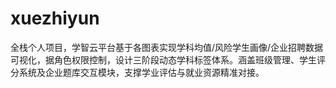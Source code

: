 # xuezhiyun
 全栈个人项目，学智云平台基于各图表实现学科均值/风险学生画像/企业招聘数据可视化，据角色权限控制，设计三阶段动态学科标签体系。涵盖班级管理、学生评分系统及企业题库交互模块，支撑学业评估与就业资源精准对接。
